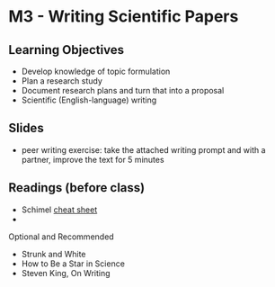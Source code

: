 

# M3 - Writing Scientific Papers

## Learning Objectives

* Develop knowledge of topic formulation
* Plan a research study
* Document research plans and turn that into a proposal
* Scientific (English-language) writing

## Slides
- peer writing exercise: take the attached writing prompt and with a partner, improve the text for 5 minutes

## Readings (before class)

* Schimel [cheat sheet](resources/schimel-cheat.pdf)
* 

Optional and Recommended 

* Strunk and White
* How to Be a Star in Science
* Steven King, On Writing
